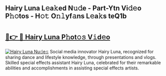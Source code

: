 ## Hairy Luna L𝚎a𝚔ed N𝚞𝚍e - Part-Ytn Vi𝚍𝚎o P𝚑𝚘tos - H𝚘𝚝 O𝚗𝚕yf𝚊ns L𝚎a𝚔s teQ1b

# <h2><a href="http://kf3z0xg.oniu.top/?m=Hairy+Luna">🔗👉 🔴 Hairy Luna P𝚑ot𝚘𝚜 V𝚒d𝚎o</a></h2>

[![Hairy Luna Nu𝚍e𝚜](https://i.imgur.com/0qMVB7G.gif)](http://kf3z0xg.oniu.top/?m=Hairy+Luna)
Social media innovator Hairy Luna, recognized for sharing dance and lifestyle knowledge, through presentations and vlogs. Skilled special effects assistant Hairy Luna, celebrated for their remarkable abilities and accomplishments in assisting special effects artists.  
